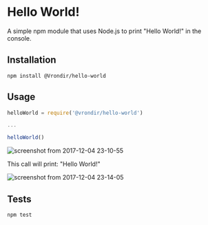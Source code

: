 Hello World!
=========

A simple npm module that uses Node.js to print "Hello World!" in the console.

## Installation

`npm install @Vrondir/hello-world`

## Usage

```js
helloWorld = require('@vrondir/hello-world')

...

helloWorld()
```

![screenshot from 2017-12-04 23-10-55](https://user-images.githubusercontent.com/7314229/33576585-fa08c450-d948-11e7-9b33-f28caa8ba4a7.png)


This call will print: "Hello World!"

![screenshot from 2017-12-04 23-14-05](https://user-images.githubusercontent.com/7314229/33576658-3b3de8e2-d949-11e7-87cc-cbe6affebffb.png)

## Tests

`npm test`
